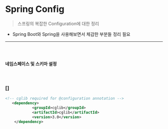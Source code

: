 # Spring Config
> 스프링의 복잡한 Configuration에 대한 정리
* Spring Boot와 Spring을 사용해보면서 체감한 부분들 정리 필요

<hr>
<br>

## 
#### 네임스페이스 및 스키마 설정

<br> 

### []
```xml
<!-- cglib required for @configuration annotation -->
   <dependency>
            <groupId>cglib</groupId>
            <artifactId>cglib</artifactId>
            <version>3.0</version>
    </dependency>
```
